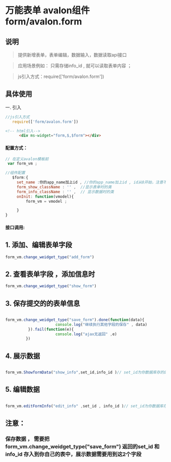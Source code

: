 # 万能表单 avalon组件  form/avalon.form

## 说明

  > 提供新增表单，表单编辑，数据输入，数据读取api接口

  > 应用场景例如： 只需存储info_id , 就可以读取表单内容  ；

  > js引入方式：require(['form/avalon.form'])

## 具体使用

一. 引入
````js
//js引入方式
   require(['form/avalon.form'])
````
````html
<!-- html引入-->
      <div ms-widget="form,$,$form"></div>
````
#### 配置方式：
````js
// 在定义avalon模板前 
 var form_vm ;

//组件配置
   $form:{
     set_name :你的app_name加上id , //你的app_name加上id , id从0开始，注意不能重复，一旦定义后不能修改
     form_show_className : '' ,  //显示表单时的类
     form_info_className : '' ,  // 显示数据时的类
     onInit: function(vmodel){
         form_vm = vmodel ;

     }
}
````
#### 接口调用:

## 1. 添加、编辑表单字段
````js
form_vm.change_weidget_type("add_form") 

````

## 2. 查看表单字段 ，添加信息时
````js
form_vm.change_weidget_type("show_form") 

````

## 3. 保存提交的的表单信息
````js

form_vm.change_weidget_type("save_form").done(function(data){
                      console.log("继续执行其他字段的保存" , data)
          }).fail(function(e){
                      console.log("ajax无返回" ,e) 
         })


````

## 4. 展示数据
````js

form_vm.ShowformData("show_info",set_id,info_id )// set_id为你数据库存的的万能表单的表单的id ， info_id为数据的id ; 

````

## 5. 编辑数据
````js

form_vm.editFormInfo("edit_info" ,set_id , info_id )// set_id为你数据库存的的万能表单的表单的id ， info_id为数据的id ; 

````
##  注意：

###  保存数据 ， 需要把 form_vm.change_weidget_type("save_form") 返回的set_id 和info_id 存入到你自己的表中，展示数据需要用到这2个字段